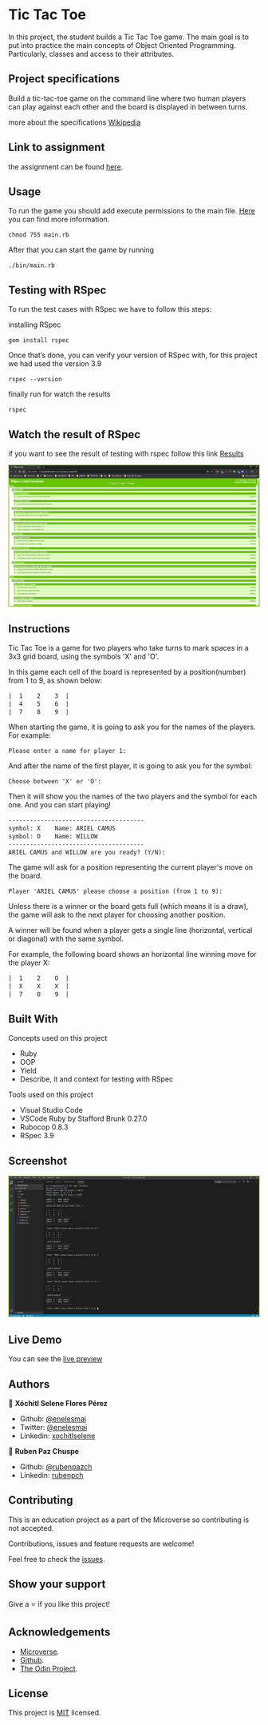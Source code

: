 # Tic Tac Toe

In this project, the student builds a Tic Tac Toe game. The main goal is to put into practice the main concepts of Object Oriented Programming. Particularly, classes and access to their attributes.

## Project specifications

Build a tic-tac-toe game on the command line where two human players can play against each other and the board is displayed in between turns.

more about the specifications  [Wikipedia](https://en.wikipedia.org/wiki/Tic-tac-toe)

## Link to assignment

the assignment can be found  [here](https://www.theodinproject.com/courses/ruby-programming/lessons/oop).

## Usage

To run the game you should add execute permissions to the main file. [Here](https://commandercoriander.net/blog/2013/02/16/making-a-ruby-script-executable/) you can find more information. 

    chmod 755 main.rb

After that you can start the game by running

    ./bin/main.rb

## Testing with RSpec 

To run the test cases with RSpec we have to follow this steps:

installing RSpec

    gem install rspec

Once that’s done, you can verify your version of RSpec with, for this project we had used the version 3.9 

    rspec --version

finally run for watch the results

    rspec


## Watch the result of RSpec

if you want to see the result of testing with rspec follow this link [Results](https://raw.githack.com/enelesmai/enumerable-methods/testing-specs/rspec_results.html)

![image](./img/screenshop-rspec.png)



## Instructions

Tic Tac Toe is a game for two players who take turns to mark spaces in a 3x3 grid board, using the symbols 'X' and 'O'.

In this game each cell of the board is represented by a position(number) from 1 to 9, as shown below:

    |  1    2    3  |
    |  4    5    6  |
    |  7    8    9  |

When starting the game, it is going to ask you for the names of the players. For example:
    
    Please enter a name for player 1:

And after the name of the first player, it is going to ask you for the symbol:
    
    Choose between 'X' or 'O':

Then it will show you the names of the two players and the symbol for each one. And you can start playing!
    
    --------------------------------------
    symbol: X    Name: ARIEL CAMUS
    symbol: O    Name: WILLOW
    --------------------------------------
    ARIEL CAMUS and WILLOW are you ready? (Y/N):

The game will ask for a position representing the current player's move on the board.
    
    Player 'ARIEL CAMUS' please choose a position (from 1 to 9): 

Unless there is a winner or the board gets full (which means it is a draw), the game will ask to the next player for choosing another position.

A winner will be found when a player gets a single line (horizontal, vertical or diagonal) with the same symbol.

For example, the following board shows an horizontal line winning move for the player X:

    |  1    2    O  |
    |  X    X    X  |
    |  7    O    9  |


## Built With

Concepts used on this project

- Ruby
- OOP 
- Yield
- Describe, it and context for testing with RSpec

Tools used on this project

- Visual Studio Code
- VSCode Ruby by Stafford Brunk 0.27.0
- Rubocop 0.8.3
- RSpec 3.9


## Screenshot

![screenshot](./img/screenshop.png)

## Live Demo

You can see the [live preview](https://repl.it/@RubenPaz/tic-tac-toe)


## Authors

👤 **Xóchitl Selene Flores Pérez**

- Github: [@enelesmai](https://github.com/enelesmai)
- Twitter: [@enelesmai](https://twitter.com/enelesmai)
- Linkedin: [xochitlselene](https://linkedin.com/in/xochitlselene)

👤 **Ruben Paz Chuspe**

- Github: [@rubenpazch](https://github.com/rubenpazch)
- Linkedin: [rubenpch](https://www.linkedin.com/in/rubenpch/)


## Contributing

This is an education project as a part of the Microverse so contributing is not accepted. 

Contributions, issues and feature requests are welcome!

Feel free to check the [issues](https://github.com/enelesmai/tic-tac-toe/issues).

## Show your support

Give a ⭐️ if you like this project!

## Acknowledgements

+ [Microverse](https://www.microverse.org/).
+ [Github](http://github.com/).
+ [The Odin Project](theodinproject.com/).

## License

This project is [MIT](lic.url) licensed.

